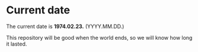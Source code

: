 # Current date

The current date is **1974.02.23.** (YYYY.MM.DD.)

This repository will be good when the world ends, so we will know how long it lasted.